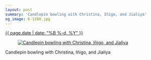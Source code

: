 ```yaml
---
layout: post
summary: 'Candlepin bowling with Christina, Iñigo, and Jialiya'
og_image: 6-1280.jpg
---
```


<p>
 <time>
  <a href="/6">
   {{ page.date | date: "%B %-d, %Y" }}
  </a>
 </time>
 <a href="/6">
  <figure data-taken="8/17/2013">
   <img alt="Candlepin bowling with Christina, Iñigo, and Jialiya" sizes="(min-width: 700px) 50vw, calc(100vw - 2rem)" src="{{ site.assets_url }}/6-640.jpg" srcset="{{ site.assets_url }}/6-1280.jpg 1280w, {{ site.assets_url }}/6-960.jpg 960w, {{ site.assets_url }}/6-640.jpg 640w, {{ site.assets_url }}/6-320.jpg 320w"/>
  </figure>
 </a>
 <span>
  Candlepin bowling with Christina, Iñigo, and Jialiya
 </span>
</p>
